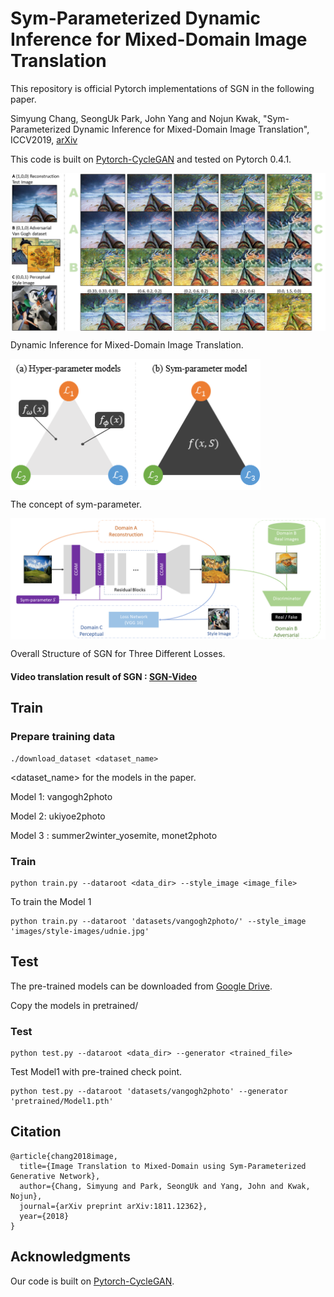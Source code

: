 # Sym-Parameterized Dynamic Inference for Mixed-Domain Image Translation

This repository is official Pytorch implementations of SGN in the following paper.

Simyung Chang, SeongUk Park, John Yang and Nojun Kwak, "Sym-Parameterized Dynamic Inference for Mixed-Domain Image Translation", ICCV2019,  [arXiv](https://arxiv.org/abs/1811.12362)

This code is built on [Pytorch-CycleGAN](https://github.com/aitorzip/PyTorch-CycleGAN) and tested on Pytorch 0.4.1.



<img src='figs/main.png' align="center" width=800>

Dynamic Inference for Mixed-Domain Image Translation.



<img src='figs/SP.png' align="center" width=400>

The concept of sym-parameter.



<img src='figs/SGN.png' align="center" width=800>

Overall Structure of SGN for Three Different Losses.

#### Video translation result of SGN : [SGN-Video](https://youtu.be/i1XsGEUpfrs)



## Train

### Prepare training data

```
./download_dataset <dataset_name>
```

<dataset_name> for the models in the paper.

Model 1: vangogh2photo

Model 2: ukiyoe2photo

Model 3 : summer2winter_yosemite, monet2photo



### Train 

```
python train.py --dataroot <data_dir> --style_image <image_file>
```

To train the Model 1

```
python train.py --dataroot 'datasets/vangogh2photo/' --style_image 'images/style-images/udnie.jpg'
```



## Test

The pre-trained models can be downloaded from [Google Drive](https://drive.google.com/open?id=137-61DU9u05lF7bOfwn1ptW-KJw23rGW).

Copy the models in pretrained/



### Test

```
python test.py --dataroot <data_dir> --generator <trained_file>
```

Test Model1 with pre-trained check point.

```
python test.py --dataroot 'datasets/vangogh2photo' --generator 'pretrained/Model1.pth'
```



## Citation
```
@article{chang2018image,
  title={Image Translation to Mixed-Domain using Sym-Parameterized Generative Network},
  author={Chang, Simyung and Park, SeongUk and Yang, John and Kwak, Nojun},
  journal={arXiv preprint arXiv:1811.12362},
  year={2018}
}
```



## Acknowledgments
Our code is built on [Pytorch-CycleGAN](https://github.com/aitorzip/PyTorch-CycleGAN).
